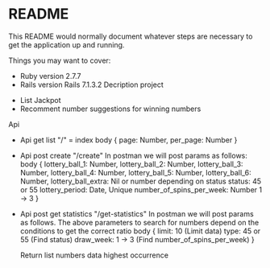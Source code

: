 # README

This README would normally document whatever steps are necessary to get the
application up and running.

Things you may want to cover:

* Ruby version
  2.7.7
* Rails version 
  Rails 7.1.3.2
Decription project
- List Jackpot
- Recomment number suggestions for winning numbers

Api 
  - Api get list "/" = index 
      body {
        page: Number,
        per_page: Number
      }
  - Api post create "/create"
    In postman we will post params as follows:
      body 
      {
        lottery_ball_1: Number,
        lottery_ball_2: Number,
        lottery_ball_3: Number,
        lottery_ball_4: Number,
        lottery_ball_5: Number,
        lottery_ball_6: Number,
        lottery_ball_extra: Nil or number depending on status
        status: 45 or 55
        lottery_period: Date, Unique
        number_of_spins_per_week: Number 1 -> 3
      }
  - Api post get statistics  "/get-statistics"
    In postman we will post params as follows. The above parameters to search for numbers depend on the conditions to get the correct ratio
      body 
      {
        limit: 10 (Limit data)
        type: 45 or 55 (Find status)
        draw_week: 1 -> 3 (Find number_of_spins_per_week)
      }
      
      Return list numbers data highest occurrence 